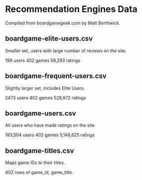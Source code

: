 # Recommendation Engines Data

Compiled from boardgamegeek.com by Matt Borthwick.

## boardgame-elite-users.csv

Smaller set, users with large number of reviews on the site.

199 users
402 games
59,293 ratings

## boardgame-frequent-users.csv

Slightly larger set, includes Elite Users.

2473 users
402 games
528,872 ratings

## boardgame-users.csv

All users who have made ratings on the site.

193,504 users
402 games
5,148,625 ratings

## boardgame-titles.csv

Maps game IDs to their titles.

402 rows of game_id, game_title.

